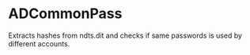 # ADCommonPass
Extracts hashes from ndts.dit and checks if same passwords is used by different accounts. 
